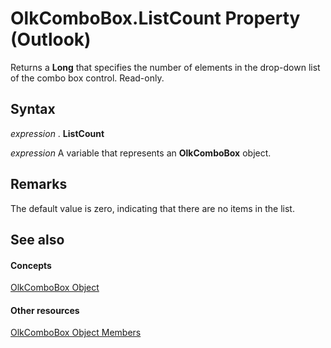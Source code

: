 
# OlkComboBox.ListCount Property (Outlook)

Returns a  **Long** that specifies the number of elements in the drop-down list of the combo box control. Read-only.


## Syntax

 _expression_ . **ListCount**

 _expression_ A variable that represents an **OlkComboBox** object.


## Remarks

The default value is zero, indicating that there are no items in the list.


## See also


#### Concepts


[OlkComboBox Object](8d5e2f25-2962-af28-2523-b7b82473ea0a.md)
#### Other resources


[OlkComboBox Object Members](618de9e2-f5b9-40d9-239e-95aeb9dce092.md)
